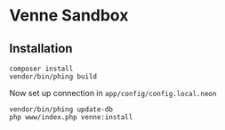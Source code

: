 Venne Sandbox
=============



Installation
------------

```
composer install
vendor/bin/phing build
```

Now set up connection in `app/config/config.local.neon`

```
vendor/bin/phing update-db
php www/index.php venne:install
```
